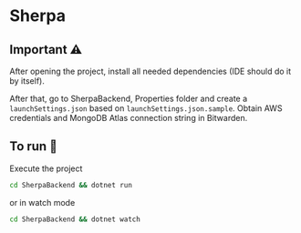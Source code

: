 # Sherpa

## Important ⚠️
After opening the project, install all needed dependencies (IDE should do it by itself).

After that, go to SherpaBackend, Properties folder and create a `launchSettings.json` based on `launchSettings.json.sample`. Obtain AWS credentials and MongoDB Atlas connection string in Bitwarden.

## To run 🚀
Execute the project
```bash
cd SherpaBackend && dotnet run
``` 
or in watch mode
```bash
cd SherpaBackend && dotnet watch
```
